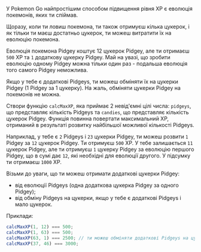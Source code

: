 У Pokemon Go найпростішим способом підвищення рівня XP є еволюція покемонів, яких
ти спіймав.

Щоразу, коли ти ловиш покемона, ти також отримуєш кілька цукерок, і як тільки ти
маєш достатньо цукерок, ти можеш витратити їх на еволюцію покемона.

Еволюція покемона Pidgey коштує 12 цукерок Pidgey, але ти отримаєш `500` XP та
`1` додаткову цукерку Pidgey. Май на увазі, що зробити еволюцію одному Pidgey
можна тільки один раз - подальша еволюція того самого Pidgey неможлива.

Якщо у тебе є додаткові Pidgeys, ти можеш обміняти їх на цукерки Pidgey (1 Pidgey
за 1 цукерку). На жаль, обміняти цукерки Pidgey на покемонів не можна.

Створи функцію `calcMaxXP`, яка приймає 2 невід'ємні цілі числа: `pidgeys`, що
представляє кількість Pidgeys та `candies`, що представляє кількість цукерок Pidgey.
Функція повинна повертати максимальний XP, отриманий в результаті розвитку найбільшої
можливої кількості Pidgeys.

Наприклад, у тебе є `2` Pidgeys і `23` цукерки Pidgey, ти можеш розвити `1` Pidgey
за `12` цукерок Pidgey. Ти отримуєш `500` XP. У тебе залишається `11` цукерок Pidgey,
але ти отримуєш `1` цукерку Pidgey за еволюцію першого Pidgey, що в сумі дає `12`,
які необхідні для еволюції другого. У підсумку ти отримаєш `1000` XP.

Візьми до уваги, що ти можеш отримати додаткові цукерки Pidgey:

- від еволюції Pidgeys (одна додаткова цукерка Pidgey за одного Pidgey);
- від обміну Pidgeys на цукерки, якщо у тебе є додаткові Pidgeys і мало цукерок.

Приклади:

```js
calcMaxXP(1, 12) === 500;
calcMaxXP(1, 63) === 500;
calcMaxXP(63, 1) === 2500; // ти можеш обміняти додаткові Pidgeys на цукерки
calcMaxXP(37, 46) === 3000;
```
